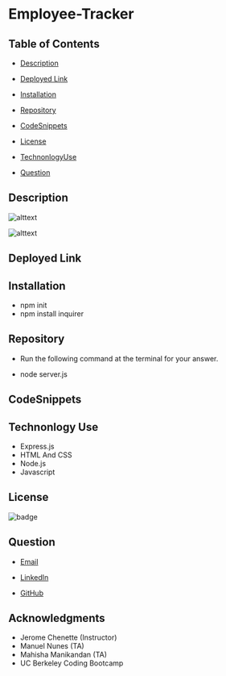 # Employee-Tracker
 

## Table of Contents
 - [Description](#description)

 - [Deployed Link](#deployed-link)

 - [Installation](#installation)

 - [Repository](#Repository)
 
 - [CodeSnippets](#CodeSnippets)

 - [License](#license)

 - [TechnonlogyUse](#Technonlogy-Use)

 - [Question](#Question)

## Description

 

  ![alttext]()

  ![alttext]()

## Deployed Link

 

## Installation
 * npm init 
 * npm install inquirer

 ## Repository

 * Run the following command at the terminal for your answer.

 * node server.js

## CodeSnippets
 

## Technonlogy Use

 * Express.js
 * HTML And CSS
 * Node.js
 * Javascript
 

## License

 ![badge](https://shields.io/badge/license-MIT-green)


## Question
  
 * [Email](abuye20@yahoo.com)

 * [LinkedIn](https://www.linkedin.com/in/abuye-mamuye-5a49921b0/)

 * [GitHub](https://github.com/AbuyeM1)

## Acknowledgments
 - Jerome Chenette (Instructor)
 - Manuel Nunes (TA)
 - Mahisha Manikandan (TA)
 - UC Berkeley Coding Bootcamp


